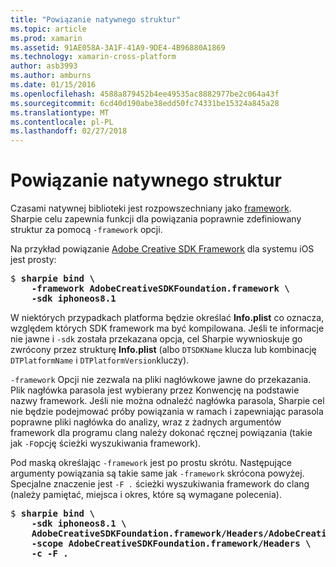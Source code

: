 ```yaml
---
title: "Powiązanie natywnego struktur"
ms.topic: article
ms.prod: xamarin
ms.assetid: 91AE058A-3A1F-41A9-9DE4-4B96880A1869
ms.technology: xamarin-cross-platform
author: asb3993
ms.author: amburns
ms.date: 01/15/2016
ms.openlocfilehash: 4588a879452b4ee49535ac8882977be2c064a43f
ms.sourcegitcommit: 6cd40d190abe38edd50fc74331be15324a845a28
ms.translationtype: MT
ms.contentlocale: pl-PL
ms.lasthandoff: 02/27/2018
---
```

# <a name="binding-native-frameworks"></a>Powiązanie natywnego struktur

Czasami natywnej biblioteki jest rozpowszechniany jako [framework](https://developer.apple.com/library/mac/documentation/MacOSX/Conceptual/BPFrameworks/Concepts/WhatAreFrameworks.html). Sharpie celu zapewnia funkcji dla powiązania poprawnie zdefiniowany struktur za pomocą `-framework` opcji.

Na przykład powiązanie [Adobe Creative SDK Framework](https://creativesdk.adobe.com/downloads.html) dla systemu iOS jest prosty:

<pre>$ <b>sharpie bind \
    -framework AdobeCreativeSDKFoundation.framework \
    -sdk iphoneos8.1</b></pre>

W niektórych przypadkach platforma będzie określać **Info.plist** co oznacza, względem których SDK framework ma być kompilowana. Jeśli te informacje nie jawne i `-sdk` została przekazana opcja, cel Sharpie wywnioskuje go zwrócony przez strukturę **Info.plist** (albo `DTSDKName` klucza lub kombinację `DTPlatformName` i `DTPlatformVersion`kluczy).

`-framework` Opcji nie zezwala na pliki nagłówkowe jawne do przekazania. Plik nagłówka parasola jest wybierany przez Konwencję na podstawie nazwy framework. Jeśli nie można odnaleźć nagłówka parasola, Sharpie cel nie będzie podejmować próby powiązania w ramach i zapewniając parasola poprawne pliki nagłówka do analizy, wraz z żadnych argumentów framework dla programu clang należy dokonać ręcznej powiązania (takie jak `-F`opcję ścieżki wyszukiwania framework).

Pod maską określając `-framework` jest po prostu skrótu. Następujące argumenty powiązania są takie same jak `-framework` skrócona powyżej.
Specjalne znaczenie jest `-F .` ścieżki wyszukiwania framework do clang (należy pamiętać, miejsca i okres, które są wymagane polecenia).

<pre>$ <b>sharpie bind \
    -sdk iphoneos8.1 \
    AdobeCreativeSDKFoundation.framework/Headers/AdobeCreativeSDKFoundation.h \
    -scope AdobeCreativeSDKFoundation.framework/Headers \
    -c -F .</b></pre>

